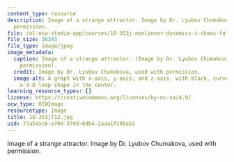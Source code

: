 ```yaml
---
content_type: resource
description: Image of a strange attractor. Image by Dr. Lyubov Chumakova, used with
  permission.
file: /ol-ocw-studio-app/courses/18-353j-nonlinear-dynamics-i-chaos-fall-2012/77a54ac6a70457dd6db42aaa1fc8ba51_18-353jf12.jpg
file_size: 36393
file_type: image/jpeg
image_metadata:
  caption: Image of a strange attractor. (Image by Dr. Lyubov Chumakova, used with
    permission).
  credit: Image by Dr. Lyubov Chumakova, used with permission.
  image-alt: A graph with x-axis, y-axis, and z-axis, with black, curved lines forming
    a 3-D loop shape in the center.
learning_resource_types: []
license: https://creativecommons.org/licenses/by-nc-sa/4.0/
ocw_type: OCWImage
resourcetype: Image
title: 18-353jf12.jpg
uid: 77a54ac6-a704-57dd-6db4-2aaa1fc8ba51
---
```

Image of a strange attractor. Image by Dr. Lyubov Chumakova, used with permission.